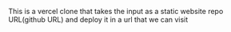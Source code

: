This is a vercel clone that takes the input as a static website repo URL(github URL) and deploy it in a url that we can visit
